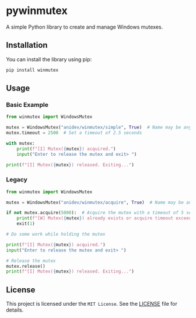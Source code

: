 # pywinmutex

A simple Python library to create and manage Windows mutexes.

## Installation

You can install the library using pip:

```bash
pip install winmutex
```

## Usage

### Basic Example

```python
from winmutex import WindowsMutex

mutex = WindowsMutex("anidev/winmutex/simple", True)  # Name may be any string
mutex.timeout = 2500  # Set a timeout of 2.5 seconds

with mutex:
    print(f"[I] Mutex({mutex}) acquired.")
    input("Enter to release the mutex and exit> ")

print(f"[I] Mutex({mutex}) released. Exiting...")
```

### Legacy

```python
from winmutex import WindowsMutex

mutex = WindowsMutex("anidev/winmutex/acquire", True)  # Name may be any string

if not mutex.acquire(5000):  # Acquire the mutex with a timeout of 5 seconds; None for no timeout
    print(f"[W] Mutex({mutex}) already exists or acquire timeout exceeded.")
    exit(1)

# Do some work while holding the mutex

print(f"[I] Mutex({mutex}) acquired.")
input("Enter to release the mutex and exit> ")

# Release the mutex
mutex.release()
print(f"[I] Mutex({mutex}) released. Exiting...")
```

## License

This project is licensed under the `MIT License`. See the [LICENSE](LICENSE) file for details.
